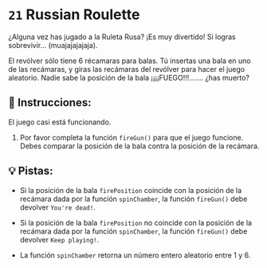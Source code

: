 # `21` Russian Roulette

¿Alguna vez has jugado a la Ruleta Rusa? ¡Es muy divertido! Si logras sobrevivir... (muajajajajaja).

El revólver sólo tiene 6 récamaras para balas. Tú insertas una bala en uno de las recámaras, y giras las recámaras del revólver para hacer el juego aleatorio. Nadie sabe la posición de la bala ¡¡¡¡FUEGO!!!....... ¿has muerto?

## 📝 Instrucciones:

El juego casi está funcionando.

1. Por favor completa la función `fireGun()` para que el juego funcione. Debes comparar la posición de la bala contra la posición de la recámara.

## 💡 Pistas:

+ Si la posición de la bala `firePosition` coincide con la posición de la recámara dada por la función `spinChamber`, la función `fireGun()` debe devolver `You're dead!`.

+ Si la posición de la bala `firePosition` no coincide con la posición de la recámara dada por la función `spinChamber`, la función `fireGun()` debe devolver `Keep playing!`.

+ La función `spinChamber` retorna un número entero aleatorio entre 1 y 6.
